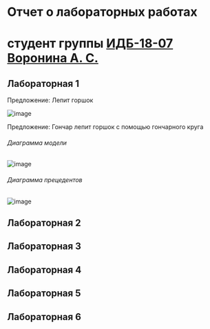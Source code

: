# Отчет о лабораторных работах
# студент группы [ИДБ-18-07]() [Воронина А. С.](https://github.com/anyssusanoo)

## Лабораторная 1

Предложение: Лепит горшок

![image](https://user-images.githubusercontent.com/89846299/133989648-e013ee6d-3c7f-4d13-ac66-e6c35487813b.png)

Предложение: Гончар лепит горшок с помощью гончарного круга
###### Диаграмма модели
![image](https://user-images.githubusercontent.com/89846299/133991987-aeab0618-284a-4325-a32e-19e1d9abe9c1.png)
###### Диаграмма прецедентов
![image](https://user-images.githubusercontent.com/89846299/133992832-2dee4bf1-8bc7-48a5-9de9-3e9980a81a55.png)

## Лабораторная 2

## Лабораторная 3

## Лабораторная 4

## Лабораторная 5

## Лабораторная 6
